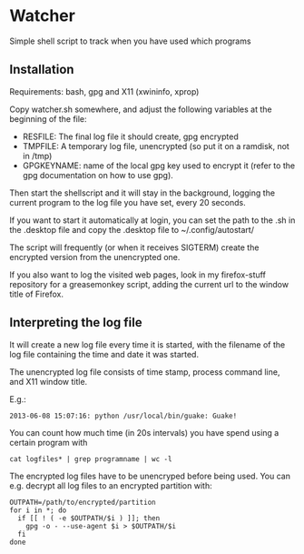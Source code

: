 Watcher
============

Simple shell script to track when you have used which programs


Installation
------------------
Requirements: bash, gpg and X11 (xwininfo, xprop)

Copy watcher.sh somewhere, and adjust the following variables at the beginning of the file:

* RESFILE: The final log file it should create, gpg encrypted
* TMPFILE: A temporary log file, unencrypted (so put it on a ramdisk, not in /tmp)
* GPGKEYNAME: name of the local gpg key used to encrypt it (refer to the gpg documentation on how to use gpg). 

Then start the  shellscript and it will stay in the background, logging the current program to the 
log file you have set, every 20 seconds.

If you want to start it automatically at login, you can set the path to the .sh in the .desktop file
and copy the .desktop file to ~/.config/autostart/

The script will frequently (or when it receives SIGTERM) create the encrypted version from the unencrypted one.

If you also want to log the visited web pages, look in my firefox-stuff repository for a greasemonkey script,
adding the current url to the window title of Firefox.

Interpreting the log file
-----------------------

It will create a new log file every time it is started, with the filename of the log file containing 
the time and date it was started.

The unencrypted log file consists of time stamp, process command line, and X11 window title.

E.g.:

    2013-06-08 15:07:16: python /usr/local/bin/guake: Guake!


You can count how much time (in 20s intervals) you have spend using a certain program with

    cat logfiles* | grep programname | wc -l


The encrypted log files have to be unencryped  before being used. You can e.g. decrypt all log files
to an encrypted partition with:

    OUTPATH=/path/to/encrypted/partition
    for i in *; do
      if [[ ! ( -e $OUTPATH/$i ) ]]; then
        gpg -o - --use-agent $i > $OUTPATH/$i 
      fi
    done

